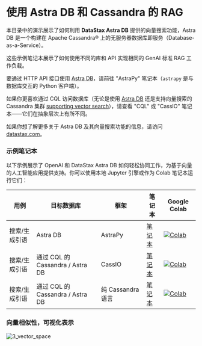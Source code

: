 # 使用 Astra DB 和 Cassandra 的 RAG

本目录中的演示展示了如何利用 **DataStax Astra DB** 提供的向量搜索功能，Astra DB 是一个构建在 Apache Cassandra® 上的无服务器数据库即服务（Database-as-a-Service）。

这些示例笔记本展示了如何使用不同的库和 API 实现相同的 GenAI 标准 RAG 工作负载。

要通过 HTTP API 接口使用 [Astra DB](https://docs.datastax.com/en/astra/home/astra.html)，请前往 "AstraPy" 笔记本（`astrapy` 是与数据库交互的 Python 客户端）。

如果你更喜欢通过 CQL 访问数据库（无论是使用 [Astra DB](https://docs.datastax.com/en/astra-serverless/docs/vector-search/overview.html) 还是支持向量搜索的 Cassandra 集群 [supporting vector search](https://cassandra.apache.org/doc/trunk/cassandra/vector-search/overview.html)），请查看 "CQL" 或 "CassIO" 笔记本——它们在抽象层次上有所不同。

如果你想了解更多关于 Astra DB 及其向量搜索功能的信息，请访问 [datastax.com](https://docs.datastax.com/en/astra/home/astra.html)。

### 示例笔记本

以下示例展示了 OpenAI 和 DataStax Astra DB 如何轻松协同工作，为基于向量的人工智能应用提供支持。你可以使用本地 Jupyter 引擎或作为 Colab 笔记本运行它们：

| 用例 | 目标数据库 | 框架 | 笔记本 | Google Colab |
| -------- | --------------- | --------- | -------- | ------------ |
| 搜索/生成引语 | Astra DB | AstraPy | [笔记本](./Philosophical_Quotes_AstraPy.ipynb) | [![Colab](https://colab.research.google.com/assets/colab-badge.svg)](https://colab.research.google.com/github/openai/openai-cookbook/blob/main/examples/vector_databases/cassandra_astradb/Philosophical_Quotes_AstraPy.ipynb) |
| 搜索/生成引语 | 通过 CQL 的 Cassandra / Astra DB | CassIO | [笔记本](./Philosophical_Quotes_cassIO.ipynb) | [![Colab](https://colab.research.google.com/assets/colab-badge.svg)](https://colab.research.google.com/github/openai/openai-cookbook/blob/main/examples/vector_databases/cassandra_astradb/Philosophical_Quotes_cassIO.ipynb) |
| 搜索/生成引语 | 通过 CQL 的 Cassandra / Astra DB | 纯 Cassandra 语言 | [笔记本](./Philosophical_Quotes_CQL.ipynb) | [![Colab](https://colab.research.google.com/assets/colab-badge.svg)](https://colab.research.google.com/github/openai/openai-cookbook/blob/main/examples/vector_databases/cassandra_astradb/Philosophical_Quotes_CQL.ipynb) |

### 向量相似性，可视化表示

![3_vector_space](https://user-images.githubusercontent.com/14221764/262321363-c8c625c1-8be9-450e-8c68-b1ed518f990d.png)